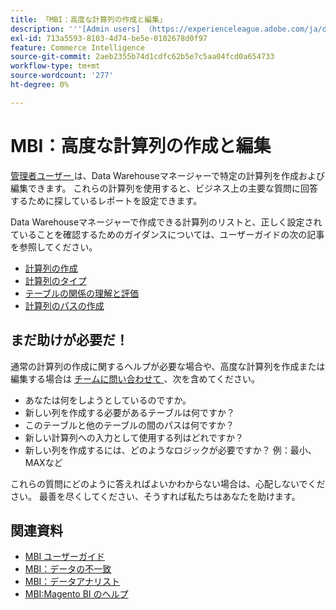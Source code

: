 ```yaml
---
title: 「MBI：高度な計算列の作成と編集」
description: '''[Admin users] （https://experienceleague.adobe.com/ja/docs/commerce-business-intelligence/mbi/administrator/user-mgmt/user-management）には、Data Warehouse管理で特定の計算列を作成および編集する機能があります。 これらの計算列を使用すると、ビジネス上の重要な質問に回答するために探しているレポートを設定できます。」'
exl-id: 713a5593-8103-4d74-be5e-0102678d0f97
feature: Commerce Intelligence
source-git-commit: 2aeb2355b74d1cdfc62b5e7c5aa04fcd0a654733
workflow-type: tm+mt
source-wordcount: '277'
ht-degree: 0%

---
```


# MBI：高度な計算列の作成と編集

[ 管理者ユーザー ](https://experienceleague.adobe.com/ja/docs/commerce-business-intelligence/mbi/administrator/user-mgmt/user-management) は、Data Warehouseマネージャーで特定の計算列を作成および編集できます。 これらの計算列を使用すると、ビジネス上の主要な質問に回答するために探しているレポートを設定できます。

Data Warehouseマネージャーで作成できる計算列のリストと、正しく設定されていることを確認するためのガイダンスについては、ユーザーガイドの次の記事を参照してください。

* [ 計算列の作成 ](https://experienceleague.adobe.com/ja/docs/commerce-business-intelligence/mbi/analyze/warehouse-manager/creating-calculated-columns)
* [ 計算列のタイプ ](https://experienceleague.adobe.com/ja/docs/commerce-business-intelligence/mbi/analyze/warehouse-manager/calc-column-types)
* [ テーブルの関係の理解と評価 ](https://experienceleague.adobe.com/ja/docs/commerce-business-intelligence/mbi/analyze/warehouse-manager/table-relationships)
* [ 計算列のパスの作成 ](https://experienceleague.adobe.com/ja/docs/commerce-business-intelligence/mbi/analyze/warehouse-manager/create-paths-calc-columns)

## まだ助けが必要だ！

通常の計算列の作成に関するヘルプが必要な場合や、高度な計算列を作成または編集する場合は [ チームに問い合わせて ](/help/help-center-guide/help-center/magento-help-center-user-guide.md#submit-ticket)、次を含めてください。

* あなたは何をしようとしているのですか。
* 新しい列を作成する必要があるテーブルは何ですか？
* このテーブルと他のテーブルの間のパスは何ですか？
* 新しい計算列への入力として使用する列はどれですか？
* 新しい列を作成するには、どのようなロジックが必要ですか？ 例：最小、MAXなど

これらの質問にどのように答えればよいかわからない場合は、心配しないでください。 最善を尽くしてください、そうすれば私たちはあなたを助けます。

## 関連資料

* [MBI ユーザーガイド ](https://experienceleague.adobe.com/ja/docs/commerce-business-intelligence/mbi/guide-overview)
* [MBI：データの不一致](/help/troubleshooting/miscellaneous/mbi-data-discrepancies.md)
* [MBI：データアナリスト ](https://experienceleague.adobe.com/ja/docs/commerce-business-intelligence/mbi/analyze/data-analyst)
* [MBI:Magento BI のヘルプ ](https://experienceleague.adobe.com/ja/docs/commerce-business-intelligence/mbi/start/sign-in)
